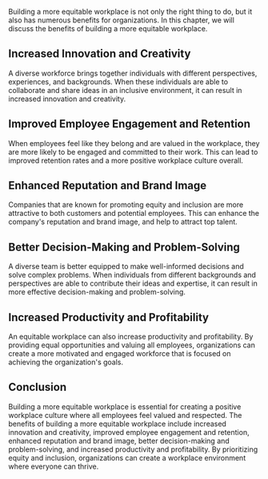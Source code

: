 
Building a more equitable workplace is not only the right thing to do, but it also has numerous benefits for organizations. In this chapter, we will discuss the benefits of building a more equitable workplace.

Increased Innovation and Creativity
-----------------------------------

A diverse workforce brings together individuals with different perspectives, experiences, and backgrounds. When these individuals are able to collaborate and share ideas in an inclusive environment, it can result in increased innovation and creativity.

Improved Employee Engagement and Retention
------------------------------------------

When employees feel like they belong and are valued in the workplace, they are more likely to be engaged and committed to their work. This can lead to improved retention rates and a more positive workplace culture overall.

Enhanced Reputation and Brand Image
-----------------------------------

Companies that are known for promoting equity and inclusion are more attractive to both customers and potential employees. This can enhance the company's reputation and brand image, and help to attract top talent.

Better Decision-Making and Problem-Solving
------------------------------------------

A diverse team is better equipped to make well-informed decisions and solve complex problems. When individuals from different backgrounds and perspectives are able to contribute their ideas and expertise, it can result in more effective decision-making and problem-solving.

Increased Productivity and Profitability
----------------------------------------

An equitable workplace can also increase productivity and profitability. By providing equal opportunities and valuing all employees, organizations can create a more motivated and engaged workforce that is focused on achieving the organization's goals.

Conclusion
----------

Building a more equitable workplace is essential for creating a positive workplace culture where all employees feel valued and respected. The benefits of building a more equitable workplace include increased innovation and creativity, improved employee engagement and retention, enhanced reputation and brand image, better decision-making and problem-solving, and increased productivity and profitability. By prioritizing equity and inclusion, organizations can create a workplace environment where everyone can thrive.
